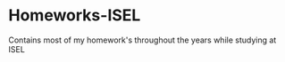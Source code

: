 Homeworks-ISEL
==============

Contains most of my homework's throughout the years while studying at ISEL
